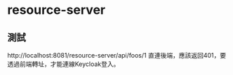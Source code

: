 # resource-server

## 測試
http://localhost:8081/resource-server/api/foos/1
直連後端，應該返回401，要透過前端轉址，才能連線Keycloak登入。

